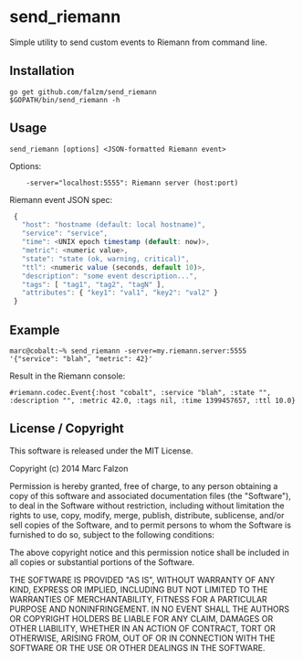 send_riemann
============

Simple utility to send custom events to Riemann from command line.

Installation
------------

```
go get github.com/falzm/send_riemann
$GOPATH/bin/send_riemann -h
```

Usage
-----

```
send_riemann [options] <JSON-formatted Riemann event>
```

Options:

```
    -server="localhost:5555": Riemann server (host:port)
```

Riemann event JSON spec:

```javascript
 {
   "host": "hostname (default: local hostname)",
   "service": "service",
   "time": <UNIX epoch timestamp (default: now)>,
   "metric": <numeric value>,
   "state": "state (ok, warning, critical)",
   "ttl": <numeric value (seconds, default 10)>,
   "description": "some event description...",
   "tags": [ "tag1", "tag2", "tagN" ],
   "attributes": { "key1": "val1", "key2": "val2" }
 }
```

Example
-------

```
marc@cobalt:~% send_riemann -server=my.riemann.server:5555 '{"service": "blah", "metric": 42}'
```

Result in the Riemann console:

```
#riemann.codec.Event{:host "cobalt", :service "blah", :state "", :description "", :metric 42.0, :tags nil, :time 1399457657, :ttl 10.0}
```

License / Copyright
-------------------

This software is released under the MIT License.

Copyright (c) 2014 Marc Falzon

Permission is hereby granted, free of charge, to any person obtaining a copy
of this software and associated documentation files (the "Software"), to deal
in the Software without restriction, including without limitation the rights
to use, copy, modify, merge, publish, distribute, sublicense, and/or sell
copies of the Software, and to permit persons to whom the Software is
furnished to do so, subject to the following conditions:

The above copyright notice and this permission notice shall be included in all
copies or substantial portions of the Software.

THE SOFTWARE IS PROVIDED "AS IS", WITHOUT WARRANTY OF ANY KIND, EXPRESS OR
IMPLIED, INCLUDING BUT NOT LIMITED TO THE WARRANTIES OF MERCHANTABILITY,
FITNESS FOR A PARTICULAR PURPOSE AND NONINFRINGEMENT. IN NO EVENT SHALL THE
AUTHORS OR COPYRIGHT HOLDERS BE LIABLE FOR ANY CLAIM, DAMAGES OR OTHER
LIABILITY, WHETHER IN AN ACTION OF CONTRACT, TORT OR OTHERWISE, ARISING FROM,
OUT OF OR IN CONNECTION WITH THE SOFTWARE OR THE USE OR OTHER DEALINGS IN THE
SOFTWARE.
